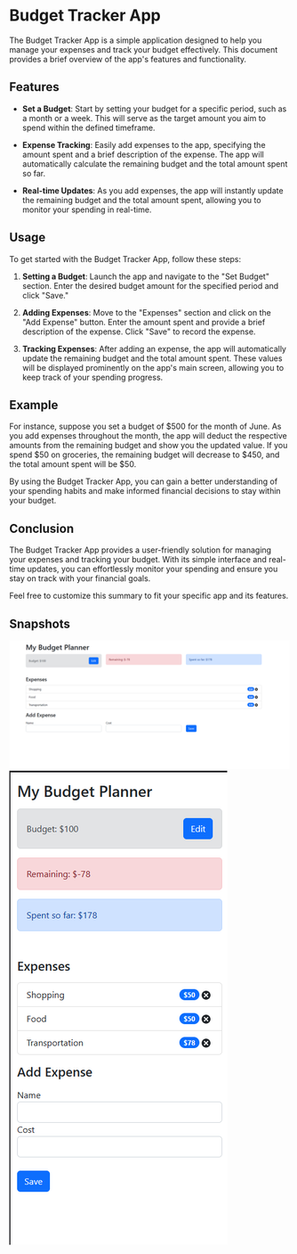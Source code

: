 # Budget Tracker App

The Budget Tracker App is a simple application designed to help you manage your expenses and track your budget effectively. This document provides a brief overview of the app's features and functionality.

## Features

- **Set a Budget**: Start by setting your budget for a specific period, such as a month or a week. This will serve as the target amount you aim to spend within the defined timeframe.

- **Expense Tracking**: Easily add expenses to the app, specifying the amount spent and a brief description of the expense. The app will automatically calculate the remaining budget and the total amount spent so far.

- **Real-time Updates**: As you add expenses, the app will instantly update the remaining budget and the total amount spent, allowing you to monitor your spending in real-time.

## Usage

To get started with the Budget Tracker App, follow these steps:

1. **Setting a Budget**: Launch the app and navigate to the "Set Budget" section. Enter the desired budget amount for the specified period and click "Save."

2. **Adding Expenses**: Move to the "Expenses" section and click on the "Add Expense" button. Enter the amount spent and provide a brief description of the expense. Click "Save" to record the expense.

3. **Tracking Expenses**: After adding an expense, the app will automatically update the remaining budget and the total amount spent. These values will be displayed prominently on the app's main screen, allowing you to keep track of your spending progress.

## Example

For instance, suppose you set a budget of $500 for the month of June. As you add expenses throughout the month, the app will deduct the respective amounts from the remaining budget and show you the updated value. If you spend $50 on groceries, the remaining budget will decrease to $450, and the total amount spent will be $50.

By using the Budget Tracker App, you can gain a better understanding of your spending habits and make informed financial decisions to stay within your budget.

## Conclusion

The Budget Tracker App provides a user-friendly solution for managing your expenses and tracking your budget. With its simple interface and real-time updates, you can effortlessly monitor your spending and ensure you stay on track with your financial goals.

Feel free to customize this summary to fit your specific app and its features.

## Snapshots

![Alt Text](./public/Screenshot%202023-06-02%20003900.png)
![Alt Text](./public/mobile.png)